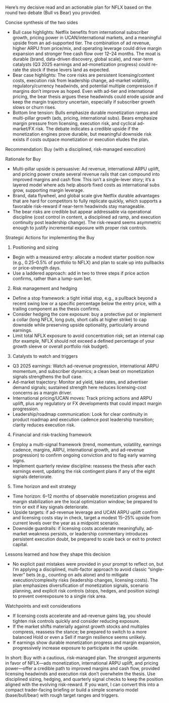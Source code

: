 Here’s my decisive read and an actionable plan for NFLX based on the round two debate (Bull vs Bear) you provided.

Concise synthesis of the two sides
- Bull case highlights: Netflix benefits from international subscriber growth, pricing power in UCAN/international markets, and a meaningful upside from an ad-supported tier. The combination of ad revenue, higher ARPU from price/mix, and operating leverage could drive margin expansion and stronger free cash flow over 12–24 months. The moat is durable (brand, data-driven discovery, global scale), and near-term catalysts (Q3 2025 earnings and ad-monetization progress) could re-rate the stock if these levers land as expected.
- Bear case highlights: The core risks are persistent licensing/content costs, execution risk from leadership change, ad-market volatility, regulatory/currency headwinds, and potential multiple compression if margins don’t improve as hoped. Even with ad-tier and international pricing, the bear thesis argues these headwinds could erode upside and keep the margin trajectory uncertain, especially if subscriber growth slows or churn rises.
- Bottom line tension: Bulls emphasize durable monetization ramps and multi-pillar growth (ads, pricing, international subs). Bears emphasize margin pressure from licensing, execution risk, and cyclical ad-market/FX risk. The debate indicates a credible upside if the monetization engines prove durable, but meaningful downside risk exists if costs outpace monetization or execution eludes the plan.

Recommendation: Buy (with a disciplined, risk-managed execution)

Rationale for Buy
- Multi-pillar upside is persuasive: Ad revenue, international ARPU uplift, and pricing power create several revenue rails that can compound into improved margins and cash flow. This isn’t a single-lever story; it’s a layered model where ads help absorb fixed costs as international subs grow, supporting margin leverage.
- Brand, data flywheel, and global scale give Netflix durable advantages that are hard for competitors to fully replicate quickly, which supports a favorable risk-reward if near-term headwinds stay manageable.
- The bear risks are credible but appear addressable via operational discipline (cost control in content, a disciplined ad ramp, and execution continuity post leadership change). The risk-reward seems asymmetric enough to justify incremental exposure with proper risk controls.

Strategic Actions for implementing the Buy

1) Positioning and sizing
- Begin with a measured entry: allocate a modest starter position now (e.g., 0.25–0.5% of portfolio to NFLX) and plan to scale up into pullbacks or price-strength days.
- Use a laddered approach: add in two to three steps if price action confirms, rather than a lump-sum bet.

2) Risk management and hedging
- Define a stop framework: a tight initial stop, e.g., a pullback beyond a recent swing low or a specific percentage below the entry price, with a trailing component as the thesis confirms.
- Consider hedging the core exposure: buy a protective put or implement a collar (long NFLX, long puts, short calls at higher strike) to cap downside while preserving upside optionality, particularly around earnings.
- Limit total NFLX exposure to avoid concentration risk; set an internal cap (for example, NFLX should not exceed a defined percentage of your growth sleeve or overall portfolio risk budget).

3) Catalysts to watch and triggers
- Q3 2025 earnings: Watch ad-revenue progression, international ARPU momentum, and subscriber dynamics; a clean beat on monetization signals strengthens the bull case.
- Ad-market trajectory: Monitor ad yield, take rates, and advertiser demand signals; sustained strength here reduces licensing-cost concerns as a margin driver.
- International pricing/UCAN moves: Track pricing actions and ARPU uplift, plus any regulatory or FX developments that could impact margin progression.
- Leadership/roadmap communication: Look for clear continuity in product roadmap and execution cadence post leadership transition; clarity reduces execution risk.

4) Financial and risk-tracking framework
- Employ a multi-signal framework (trend, momentum, volatility, earnings cadence, margins, ARPU, international growth, and ad-revenue progression) to confirm ongoing conviction and to flag early warning signs.
- Implement quarterly review discipline: reassess the thesis after each earnings event, updating the risk contingent plans if any of the eight signals deteriorate.

5) Time horizon and exit strategy
- Time horizon: 6–12 months of observable monetization progress and margin stabilization are the local optimization window; be prepared to trim or exit if key signals deteriorate.
- Upside targets: if ad-revenue leverage and UCAN ARPU uplift confirm and licensing costs stay in check, target a modest 15–25% upside from current levels over the year as a midpoint scenario.
- Downside guardrails: if licensing costs accelerate meaningfully, ad-market weakness persists, or leadership commentary introduces persistent execution doubt, be prepared to scale back or exit to protect capital.

Lessons learned and how they shape this decision
- No explicit past mistakes were provided in your prompt to reflect on, but I’m applying a disciplined, multi-factor approach to avoid classic “single-lever” bets (e.g., counting on ads alone) and to mitigate execution/complexity risks (leadership changes, licensing costs). The plan emphasizes diversification of monetization signals, scenario planning, and explicit risk controls (stops, hedges, and position sizing) to prevent overexposure to a single risk area.

Watchpoints and exit considerations
- If licensing costs accelerate and ad-revenue gains lag, you should tighten risk controls quickly and consider reducing exposure.
- If the market shifts materially against growth stocks and multiples compress, reassess the stance; be prepared to switch to a more balanced Hold or even a Sell if margin resilience seems unlikely.
- If earnings show durable monetization progress and margin expansion, progressively increase exposure to participate in the upside.

In short: Buy with a cautious, risk-managed plan. The strongest arguments in favor of NFLX—ads monetization, international ARPU uplift, and pricing power—offer a credible path to improved margins and cash flow, provided licensing headwinds and execution risk don’t overwhelm the thesis. Use disciplined sizing, hedging, and quarterly signal checks to keep the position aligned with the evolving risk-reward. If you want, I can convert this into a compact trader-facing briefing or build a simple scenario model (base/bull/bear) with rough target ranges and triggers.
